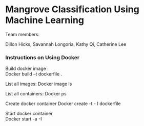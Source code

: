 # Mangrove Classification Using Machine Learning 

Team members:

Dillon Hicks, Savannah Longoria, Kathy Qi, Catherine Lee

### Instructions on Using Docker 

Build docker image :  
Docker build –t dockerfile .   

List all images: 
Docker image ls 

List all containers: 
Docker ps  

Create docker container 
Docker create -t - I dockerfile  

Start docker container  
Docker start -a -I <container id> 

 
